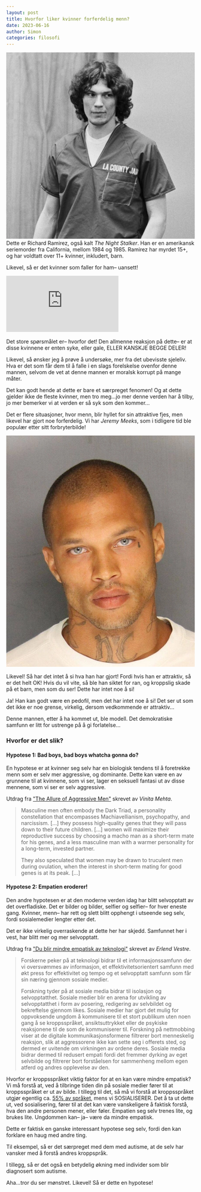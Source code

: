 ```yaml
---
layout: post 
title: Hvorfor liker kvinner forferdelig menn?
date: 2023-06-16
author: Simon
categories: filosofi
---
```

![Richard Ramirez](/assets/images/webp/richard_ramirez.webp)
Dette er Richard Ramirez, også kalt *The Night Stalker*. Han er en amerikansk seriemorder fra California, mellom 1984 og 1985. Ramirez har myrdet 15+, og har voldtatt over 11+ kvinner, inkludert, barn.

Likevel, så er det kvinner som faller for ham– uansett! 

<div class="video-container">
  <iframe src="https://www.youtube-nocookie.com/embed/-Rlm-n3vfVM" frameborder="0" allow="autoplay; encrypted-media" allowfullscreen></iframe>
</div>

Det store spørsmålet er– hvorfor det! Den allmenne reaksjon på dette– er at disse kvinnene er enten syke, eller gale, ELLER KANSKJE BEGGE DELER!

Likevel, så ønsker jeg å prøve å undersøke, mer fra det ubevisste sjeleliv. Hva er det som får dem til å falle i en slags forelskelse ovenfor denne mannen, selvom de vet at denne mannen er moralsk korrupt på mange måter.

Det kan godt hende at dette er bare et særpreget fenomen! Og at dette gjelder ikke de fleste kvinner, men tro meg...jo mer denne verden har å tilby, jo mer bemerker vi at verden er så syk som den kommer...

Det er flere situasjoner, hvor menn, blir hyllet for sin attraktive fjes, men likevel har gjort noe forferdelig. Vi har *Jeremy Meeks*, som i tidligere tid ble populær etter sitt forbryterbilde! 

![Jermey Meeks](/assets/images/webp/jermey_meeks.webp)

Likevel! Så har det intet å si hva han har gjort! Fordi hvis han er attraktiv, så er det helt OK! Hvis du vil vite, så ble han siktet for ran, og kroppslig skade på et barn, men som du ser! Dette har intet noe å si!

Ja! Han kan godt være en pedofil, men det har intet noe å si! Det ser ut som det ikke er noe grense, virkelig, dersom vedkommende er attraktiv...

Denne mannen, etter å ha kommet ut, ble modell. Det demokratiske samfunn er litt for ustrenge på å gi forlatelse...

### Hvorfor er det slik?

#### Hypotese 1: Bad boys, bad boys whatcha gonna do? 

En hypotese er at kvinner seg selv har en biologisk tendens til å foretrekke menn som er selv mer aggressive, og dominante. Dette kan være en av grunnene til at kvinnene, som vi ser, lager en seksuell fantasi ut av disse mennene, som vi ser er selv aggressive. 

Utdrag fra ["The Allure of Aggressive Men"][1] skrevet av *Vinita Mehta*.

> Masculine men often embody the Dark Triad, a personality constellation that encompasses Machiavellianism, psychopathy, and narcissism. [...] they possess high-quality genes that they will pass down to their future children. [...] women will maximize their reproductive success by choosing a macho man as a short-term mate for his genes, and a less masculine man with a warmer personality for a long-term, invested partner. 
>
> They also speculated that women may be drawn to truculent men during ovulation, when the interest in short-term mating for good genes is at its peak. [...]

#### Hypotese 2: Empatien eroderer!

Den andre hypotesen er at den moderne verden idag har blitt selvopptatt av det overfladiske. Det er bilder og bilder, selfier og selfier– for hver eneste gang. Kvinner, menn– har rett og slett blitt opphengt i utseende seg selv, fordi sosialemedier lengter etter det. 

Det er ikke virkelig overraskende at dette her har skjedd. Samfunnet her i vest, har blitt mer og mer selvopptatt.

Utdrag fra ["Du blir mindre empatisk av teknologi"][2] skrevet av *Erlend Vestre*.

> Forskerne peker på at teknologi bidrar til et informasjonssamfunn der vi oversvømmes av informasjon, et effektivitetsorientert samfunn med økt press for effektivitet og tempo og et selvopptatt samfunn som får sin næring gjennom sosiale medier.
>
> Forskning tyder på at sosiale media bidrar til isolasjon og selvopptatthet. Sosiale medier blir en arena for utvikling av selvopptatthet i form av posering, redigering av selvbildet og bekreftelse gjennom likes. Sosiale medier har gjort det mulig for oppvoksende ungdom å kommunisere til et stort publikum uten noen gang å se kroppsspråket, ansiktsuttrykket eller de psykiske reaksjonene til de som de kommuniserer til. Forskning på nettmobbing viser at de digitale kommunikasjonsformene filtrerer bort menneskelig reaksjon, slik at aggressorene ikke kan sette seg i offerets sted, og dermed er uvitende om virkningen av ordene deres. Sosiale media bidrar dermed til redusert empati fordi det fremmer dyrking av eget selvbilde og filtrerer bort forståelsen for sammenheng mellom egen atferd og andres opplevelse av den.


Hvorfor er kroppsspråket viktig faktor for at en kan være mindre empatisk? Vi må forstå at, ved å tilbringe tiden din på sosiale medier fører til at kroppsspråket er ut av bilde. I tillegg til det, så må vi forstå at kroppsspråket utgjør egentlig ca. [55% av språket][3], mens vi SOSIALISERER. Det å ta ut dette ut, ved sosialisering, fører til at det kan være vanskeligere å faktisk forstå, hva den andre personen mener, eller føler. Empatien seg selv trenes lite, og brukes lite. Ungdommen kan– ja– være da mindre empatisk.

Dette er faktisk en ganske interessant hypotese seg selv, fordi den kan forklare en haug med andre ting. 

Til eksempel, så er det særpreget med dem med autisme, at de selv har vansker med å forstå andres kroppspråk. 

I tillegg, så er det også en betydelig økning med individer som blir diagnosert som autisme.

Aha...tror du ser mønstret. Likevel! Så er dette en hypotese!

[1]: https://www.psychologytoday.com/intl/blog/head-games/201305/the-allure-aggressive-men
[2]: https://dagensperspektiv.no/2017/mindre-empatiske-av-teknologi
[3]: https://online.utpb.edu/about-us/articles/communication/how-much-of-communication-is-nonverbal/
